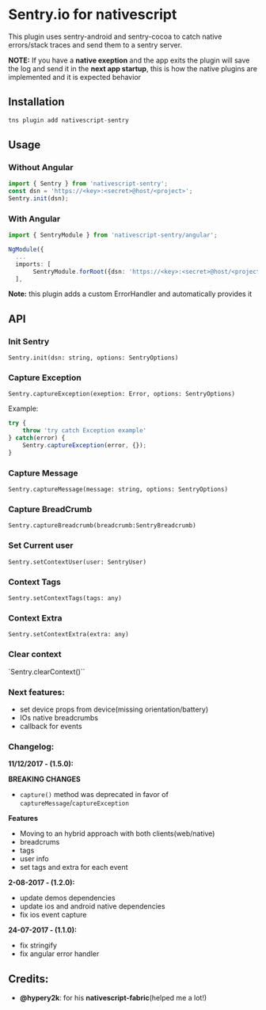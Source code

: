 # Sentry.io for nativescript

This plugin uses sentry-android and sentry-cocoa to catch native errors/stack traces and send them to a sentry server.

**NOTE:** If you have a **native exeption** and the app exits the plugin will save the log and send it in the **next app startup**, this is how the native plugins are implemented and it is expected behavior

## Installation

```javascript
tns plugin add nativescript-sentry
```

## Usage

### Without Angular
```typescript
import { Sentry } from 'nativescript-sentry';
const dsn = 'https://<key>:<secret>@host/<project>';
Sentry.init(dsn);
```
### With Angular
```typescript
import { SentryModule } from 'nativescript-sentry/angular';

NgModule({
  ...
  imports: [
       SentryModule.forRoot({dsn: 'https://<key>:<secret>@host/<project>'})
  ],

```

**Note:** this plugin adds a custom ErrorHandler and automatically provides it

## API

### Init Sentry

`Sentry.init(dsn: string, options: SentryOptions)`

### Capture Exception

`Sentry.captureException(exeption: Error, options: SentryOptions)`

Example:
```typescript
try {
    throw 'try catch Exception example'
} catch(error) {
    Sentry.captureException(error, {});
}
```

### Capture Message

`Sentry.captureMessage(message: string, options: SentryOptions)`

### Capture BreadCrumb

`Sentry.captureBreadcrumb(breadcrumb:SentryBreadcrumb)`

### Set Current user

`Sentry.setContextUser(user: SentryUser)`

### Context Tags

`Sentry.setContextTags(tags: any)`

### Context Extra

`Sentry.setContextExtra(extra: any)`

### Clear context

`Sentry.clearContext()``


### Next features:

* set device props from device(missing orientation/battery)
* IOs native breadcrumbs
* callback for events

### Changelog:

**11/12/2017 - (1.5.0):**

**BREAKING CHANGES**
* `capture()` method was deprecated in favor of `captureMessage`/`captureException`

**Features**
* Moving to an hybrid approach with both clients(web/native)
* breadcrums
* tags
* user info
* set tags and extra for each event


**2-08-2017 - (1.2.0):**
* update demos dependencies
* update ios and android native dependencies
* fix ios event capture

**24-07-2017 - (1.1.0):**

* fix stringify
* fix angular error handler

## Credits:

* **@hypery2k**: for his **nativescript-fabric**(helped me a lot!)

